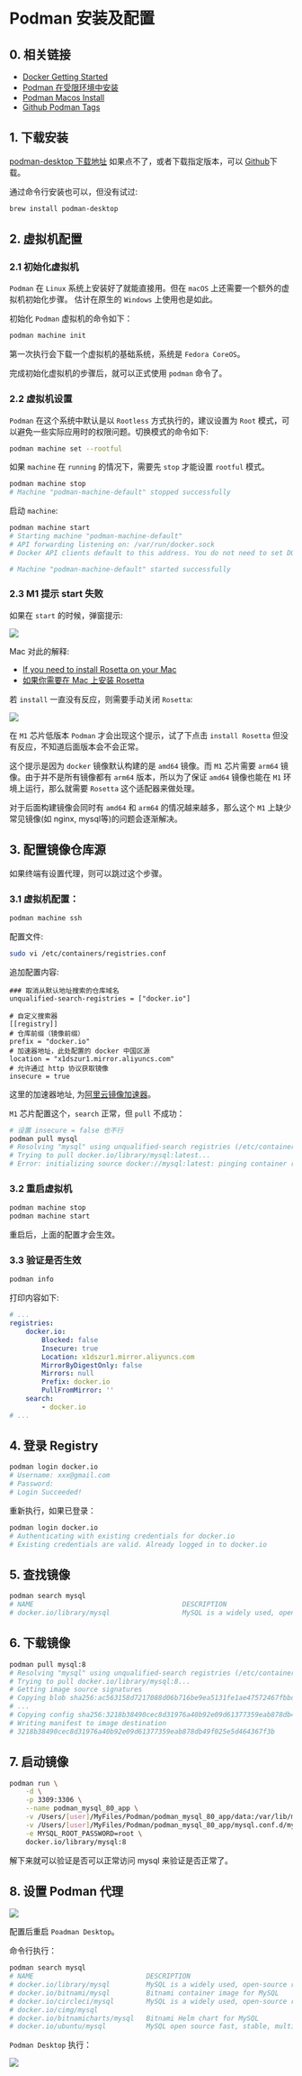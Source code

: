 # Podman 安装及配置

## 0. 相关链接

- [Docker Getting Started](https://docs.docker.com/get-started/)
- [Podman 在受限环境中安装](https://desktop.podman.org.cn/docs/proxy)
- [Podman Macos Install](https://desktop.podman.org.cn/docs/installation/macos-install)
- [Github Podman Tags](https://github.com/podman-desktop/podman-desktop/tags)

## 1. 下载安装

[podman-desktop 下载地址](https://podman-desktop.io/downloads)
如果点不了，或者下载指定版本，可以 [Github](https://github.com/podman-desktop/podman-desktop/tags)下载。

通过命令行安装也可以，但没有试过:

```bash
brew install podman-desktop
```

## 2. 虚拟机配置

### 2.1 初始化虚拟机

`Podman` 在 `Linux` 系统上安装好了就能直接用。但在 `macOS` 上还需要一个额外的虚拟机初始化步骤。
估计在原生的 `Windows` 上使用也是如此。

初始化 `Podman` 虚拟机的命令如下：

```bash
podman machine init
```

第一次执行会下载一个虚拟机的基础系统，系统是 `Fedora CoreOS`。

完成初始化虚拟机的步骤后，就可以正式使用 `podman` 命令了。

### 2.2 虚拟机设置

`Podman` 在这个系统中默认是以 `Rootless` 方式执行的，建议设置为 `Root` 模式，可以避免一些实际应用时的权限问题。切换模式的命令如下:

```bash
podman machine set --rootful
```

如果 `machine` 在 `running` 的情况下，需要先 `stop` 才能设置 `rootful` 模式。

```bash
podman machine stop
# Machine "podman-machine-default" stopped successfully
```

启动 `machine`:

```bash
podman machine start
# Starting machine "podman-machine-default"
# API forwarding listening on: /var/run/docker.sock
# Docker API clients default to this address. You do not need to set DOCKER_HOST.

# Machine "podman-machine-default" started successfully
```

### 2.3 M1 提示 start 失败

如果在 `start` 的时候，弹窗提示:

![](./images/001_install_Rosetta.png)

Mac 对此的解释:

- [If you need to install Rosetta on your Mac](https://support.apple.com/en-hk/102527)
- [如果你需要在 Mac 上安装 Rosetta](https://support.apple.com/zh-cn/102527)

若 `install` 一直没有反应，则需要手动关闭 `Rosetta`:

![](./images/002_Rosetta_disabled.png)

在 `M1` 芯片低版本 `Podman` 才会出现这个提示，试了下点击 `install Rosetta` 但没有反应，不知道后面版本会不会正常。

这个提示是因为 `docker` 镜像默认构建的是 `amd64` 镜像。而 `M1` 芯片需要 `arm64` 镜像。由于并不是所有镜像都有 `arm64` 版本，所以为了保证 `amd64` 镜像也能在 `M1` 环境上运行，那么就需要 `Rosetta` 这个适配器来做处理。

对于后面构建镜像会同时有 `amd64` 和 `arm64` 的情况越来越多，那么这个 `M1` 上缺少常见镜像(如 nginx, mysql等)的问题会逐渐解决。

## 3. 配置镜像仓库源

如果终端有设置代理，则可以跳过这个步骤。

### 3.1 虚拟机配置：

```bash
podman machine ssh
```

配置文件:

```bash
sudo vi /etc/containers/registries.conf
```

追加配置内容:

```
### 取消从默认地址搜索的仓库域名
unqualified-search-registries = ["docker.io"]

# 自定义搜索器
[[registry]]
# 仓库前缀（镜像前缀）
prefix = "docker.io"
# 加速器地址，此处配置的 docker 中国区源
location = "x1dszur1.mirror.aliyuncs.com"
# 允许通过 http 协议获取镜像
insecure = true
```

这里的加速器地址, 为[阿里云镜像加速器](https://cr.console.aliyun.com/cn-beijing/instances/mirrors)。

`M1` 芯片配置这个，`search` 正常，但 `pull` 不成功：

```bash
# 设置 insecure = false 也不行
podman pull mysql
# Resolving "mysql" using unqualified-search registries (/etc/containers/registries.conf.d/999-podman-machine.conf)
# Trying to pull docker.io/library/mysql:latest...
# Error: initializing source docker://mysql:latest: pinging container registry x1dszur1.mirror.aliyuncs.com: StatusCode: 403, "This request is forbidden. Please proceed to https..."
```

### 3.2 重启虚拟机

```bash
podman machine stop
podman machine start
```

重启后，上面的配置才会生效。

### 3.3 验证是否生效

```bash
podman info
```

打印内容如下:

```yaml
# ...
registries:
    docker.io:
        Blocked: false
        Insecure: true
        Location: x1dszur1.mirror.aliyuncs.com
        MirrorByDigestOnly: false
        Mirrors: null
        Prefix: docker.io
        PullFromMirror: ''
    search:
        - docker.io
# ...
```

## 4. 登录 Registry

```bash
podman login docker.io
# Username: xxx@gmail.com
# Password:
# Login Succeeded!
```

重新执行，如果已登录：

```bash
podman login docker.io
# Authenticating with existing credentials for docker.io
# Existing credentials are valid. Already logged in to docker.io
```

## 5. 查找镜像

```bash
podman search mysql
# NAME                                     DESCRIPTION
# docker.io/library/mysql                  MySQL is a widely used, open-source relation...
```

## 6. 下载镜像

```bash
podman pull mysql:8
# Resolving "mysql" using unqualified-search registries (/etc/containers/registries.conf.d/999-podman-machine.conf)
# Trying to pull docker.io/library/mysql:8...
# Getting image source signatures
# Copying blob sha256:ac563158d7217088d06b716be9ea5131fe1ae47572467fbbdfb1031487b9957a
# ...
# Copying config sha256:3218b38490cec8d31976a40b92e09d61377359eab878db49f025e5d464367f3b
# Writing manifest to image destination
# 3218b38490cec8d31976a40b92e09d61377359eab878db49f025e5d464367f3b
```

## 7. 启动镜像

```bash
podman run \
    -d \
    -p 3309:3306 \
    --name podman_mysql_80_app \
    -v /Users/[user]/MyFiles/Podman/podman_mysql_80_app/data:/var/lib/mysql \
    -v /Users/[user]/MyFiles/Podman/podman_mysql_80_app/mysql.conf.d/mysqld.cnf:/etc/mysql/mysql.conf.d/mysqld.cnf \
    -e MYSQL_ROOT_PASSWORD=root \
    docker.io/library/mysql:8
```

解下来就可以验证是否可以正常访问 mysql 来验证是否正常了。

## 8. 设置 Podman 代理

![](./images/003_Podman设置Proxy.png)

配置后重启 `Poadman Desktop`。

命令行执行：

```bash
podman search mysql
# NAME                            DESCRIPTION
# docker.io/library/mysql         MySQL is a widely used, open-source relation...
# docker.io/bitnami/mysql         Bitnami container image for MySQL
# docker.io/circleci/mysql        MySQL is a widely used, open-source relation...
# docker.io/cimg/mysql
# docker.io/bitnamicharts/mysql   Bitnami Helm chart for MySQL
# docker.io/ubuntu/mysql          MySQL open source fast, stable, multi-thread...
```

`Podman Desktop` 执行：

![](./images/004_Podman执行命令.png)

